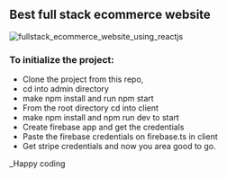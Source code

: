 ## Best full stack ecommerce website

![fullstack_ecommerce_website_using_reactjs](https://github.com/noorjsdivs/ecommerceyt/assets/104062645/a72bc8de-8426-4031-bfbd-13c7fe3eb01f)

### To initialize the project:

- Clone the project from this repo,
- cd into admin directory
- make npm install and run npm start
- From the root directory cd into client
- make npm install and npm run dev to start
- Create firebase app and get the credentials
- Paste the firebase credentials on firebase.ts in client
- Get stripe credentials and now you area good to go.

\_Happy coding
